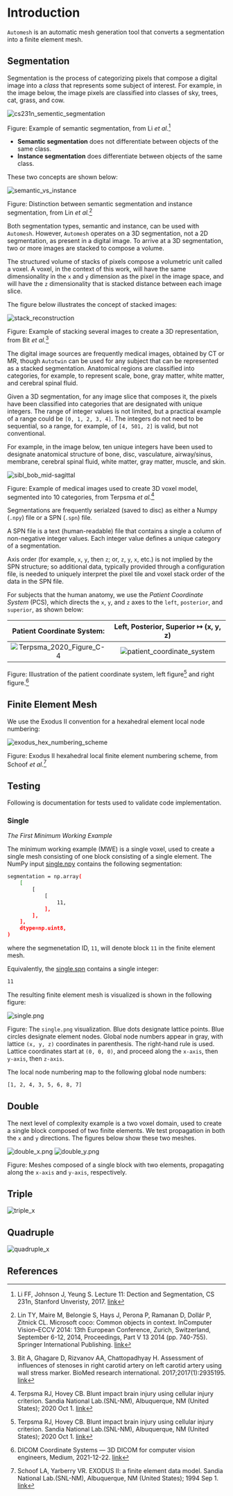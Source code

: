 # Introduction

`Automesh` is an automatic mesh generation tool that converts a segmentation
into a finite element mesh.

## Segmentation

Segmentation is the process of categorizing pixels that compose a digital image
into a *class* that represents some subject of interest.  For example, in the
image below, the image pixels are classified into classes of sky, trees, cat,
grass, and cow.

![cs231n_sementic_segmentation](fig/cs231n_semantic_segmentation.jpg)

Figure: Example of semantic segmentation, from Li *et al.*[^Li_2017]

* **Semantic segmentation** does not differentiate between objects of the same class.
* **Instance segmentation** does differentiate between objects of the same class.

These two concepts are shown below:

![semantic_vs_instance](fig/semantic_vs_instance.png)

Figure: Distinction between semantic segmentation and instance segmentation, from Lin *et al.*[^Lin_2014]

Both  segmentation types, semantic and instance, can be used with `Automesh`.  However, `Automesh` operates on a 3D segmentation, not a 2D segmentation, as present in a digital image.  To arrive at a 3D segmentation, two or more images are stacked to compose a volume.

The structured volume of stacks of pixels compose a volumetric unit called a voxel.  A voxel, in the context of this work, will have the same dimensionality in the `x` and `y` dimension as the pixel in the image space, and will have the `z` dimensionality that is stacked distance between each image slice.

The figure below illustrates the concept of stacked images:

![stack_reconstruction](fig/stack_reconstruction.jpg)

Figure: Example of stacking several images to create a 3D representation, from Bit *et al.*[^Bit_2017]

The digital image sources are frequently medical images, obtained by CT or MR, though `Autotwin` can be used for any subject that can be represented as a stacked segmentation.  Anatomical regions are classified into categories, for example, to represent scale, bone, gray matter, white matter, and cerebral spinal fluid.

Given a 3D segmentation, for any image slice that composes it, the pixels have been classified
into categories that are designated with unique integers.
The range of integer values is not limited, but a practical example of a
range could be `[0, 1, 2, 3, 4]`.  The integers do not need to be sequential,
so a range, for example, of `[4, 501, 2]` is valid, but not conventional.

For example, in the image below, ten unique integers have been used to designate anatomical structure of
bone, disc, vasculature, airway/sinus, membrane, cerebral spinal fluid, white matter, gray matter, muscle, and skin.

![sibl_bob_mid-sagittal](fig/sibl_bob_mid-sagittal.png)

Figure: Example of medical images used to create 3D voxel model, segmented into 10 categories, from Terpsma *et al.*[^Terpsma_2020]

Segmentations are frequently serialzed (saved to disc) as either a Numpy (`.npy`) file
or a SPN (`.spn`) file.

A SPN file is a text (human-readable) file that contains a single a
column of non-negative integer values.  Each integer value defines a
unique category of a segmentation.

Axis order (for example,
`x`, `y`, then `z`; or, `z`, `y`, `x`, etc.) is not implied by the SPN structure;
so additional data, typically provided through a configuration file, is
needed to uniquely interpret the pixel tile and voxel stack order
of the data in the SPN file.

For subjects that the human anatomy, we use the *Patient Coordinate System* (PCS), which directs the
`x`, `y`, and `z` axes to the `left`, `posterior`, and `superior`, as shown below:

| Patient Coordinate System: | Left, Posterior, Superior $\mapsto$ (x, y, z)
| :--: | :--:
| ![Terpsma_2020_Figure_C-4](fig/Terpsma_2020_Figure_C-4.jpg) | ![patient_coordinate_system](fig/patient_coordinate_system.png)

Figure: Illustration of the patient coordinate system, left figure[^Terpsma_2020] and right figure.[^Sharma_2021]

## Finite Element Mesh
We use the Exodus II convention for a hexahedral element
local node numbering:

![exodus_hex_numbering_scheme](fig/exodus_hex_numbering_scheme.png)

Figure: Exodus II hexahedral local finite element numbering scheme, from Schoof *et al.*[^Schoof_1994]

## Testing

Following is documentation for tests used to validate code implementation.

### Single

*The First Minimum Working Example*

The minimum working example (MWE) is a single voxel, used to create a single
mesh consisting of one block consisting of a single element.  The NumPy
input [single.npy](../tests/input/single.npy) contains the following
segmentation:

```bash
segmentation = np.array(
    [
        [
            [
                11,
            ],
        ],
    ],
    dtype=np.uint8,
)
```

where the segmenetation ID, `11`, will denote block `11` in the finite element
mesh.

Equivalently, the [single.spn](../tests/input/single.spn) contains a
single integer:

```bash
11
```

The resulting finite element mesh is visualized is shown in the following
figure:

![single.png](fig/single.png)

Figure: The `single.png` visualization.  Blue dots designate lattice points.
Blue circles designate element nodes.  Global node numbers appear in gray, with
lattice `(x, y, z)` coordinates in parenthesis.  The right-hand rule is used.
Lattice coordinates start at `(0, 0, 0)`, and proceed along the `x-axis`, then
`y-axis`, then `z-axis`.

The local node numbering map to the following global node numbers:

```bash
[1, 2, 4, 3, 5, 6, 8, 7]
```

## Double

The next level of complexity example is a two voxel domain, used to create
a single block composed of two finite elements.  We test propagation in
both the `x` and `y` directions.  The figures below show these two
meshes.

![double_x.png](fig/double_x.png) ![double_y.png](fig/double_y.png)

Figure: Meshes composed of a single block with two elements, propagating
along the `x-axis` and `y-axis`, respectively.

## Triple

![triple_x](fig/triple_x.png)

## Quadruple

![quadruple_x](fig/quadruple_x.png)

## References

[^Li_2017]: Li FF, Johnson J, Yeung S.  Lecture 11: Dection and Segmentation, CS 231n, Stanford Unveristy, 2017.  [link](https://cs231n.stanford.edu/slides/2017/cs231n_2017_lecture11.pdf)

[^Lin_2014]: Lin TY, Maire M, Belongie S, Hays J, Perona P, Ramanan D, Dollár P, Zitnick CL. Microsoft coco: Common objects in context. InComputer Vision–ECCV 2014: 13th European Conference, Zurich, Switzerland, September 6-12, 2014, Proceedings, Part V 13 2014 (pp. 740-755). Springer International Publishing. [link](https://arxiv.org/pdf/1405.0312v3)

[^Bit_2017]: Bit A, Ghagare D, Rizvanov AA, Chattopadhyay H. Assessment of influences of stenoses in right carotid artery on left carotid artery using wall stress marker. BioMed research international. 2017;2017(1):2935195. [link](https://onlinelibrary.wiley.com/doi/pdf/10.1155/2017/2935195)

[^Terpsma_2020]: Terpsma RJ, Hovey CB. Blunt impact brain injury using cellular injury criterion. Sandia National Lab.(SNL-NM), Albuquerque, NM (United States); 2020 Oct 1. [link](https://www.osti.gov/servlets/purl/1716577)

[^Sharma_2021]: DICOM Coordinate Systems — 3D DICOM for computer vision engineers, Medium, 2021-12-22. [link](https://medium.com/redbrick-ai/dicom-coordinate-systems-3d-dicom-for-computer-vision-engineers-pt-1-61341d87485f)

[^Schoof_1994]: Schoof LA, Yarberry VR. EXODUS II: a finite element data model. Sandia National Lab.(SNL-NM), Albuquerque, NM (United States); 1994 Sep 1. [link](https://www.osti.gov/biblio/10102115)
